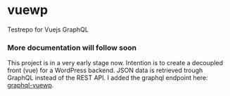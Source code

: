 # vuewp
Testrepo for Vuejs GraphQL

### More documentation will follow soon
This project is in a very early stage now. Intention is to create a decoupled front (vue) for a WordPress backend. JSON data is retrieved trough GraphQL instead of the REST API. I added the graphql endpoint here: [graphql-vuewp](https://github.com/whuysmans/vuewp-graphql). 
